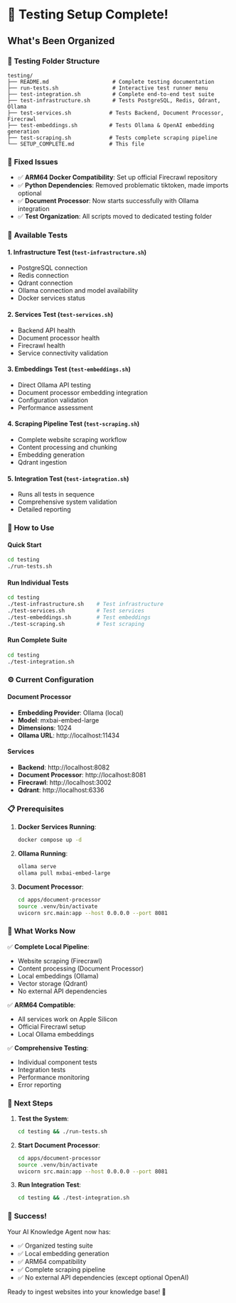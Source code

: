 # 🎉 Testing Setup Complete!

## What's Been Organized

### 📁 **Testing Folder Structure**
```
testing/
├── README.md                    # Complete testing documentation
├── run-tests.sh                 # Interactive test runner menu
├── test-integration.sh          # Complete end-to-end test suite
├── test-infrastructure.sh       # Tests PostgreSQL, Redis, Qdrant, Ollama
├── test-services.sh            # Tests Backend, Document Processor, Firecrawl
├── test-embeddings.sh          # Tests Ollama & OpenAI embedding generation
├── test-scraping.sh            # Tests complete scraping pipeline
└── SETUP_COMPLETE.md           # This file
```

### 🔧 **Fixed Issues**
- ✅ **ARM64 Docker Compatibility**: Set up official Firecrawl repository
- ✅ **Python Dependencies**: Removed problematic tiktoken, made imports optional
- ✅ **Document Processor**: Now starts successfully with Ollama integration
- ✅ **Test Organization**: All scripts moved to dedicated testing folder

### 🧪 **Available Tests**

#### 1. **Infrastructure Test** (`test-infrastructure.sh`)
- PostgreSQL connection
- Redis connection  
- Qdrant connection
- Ollama connection and model availability
- Docker services status

#### 2. **Services Test** (`test-services.sh`)
- Backend API health
- Document processor health
- Firecrawl health
- Service connectivity validation

#### 3. **Embeddings Test** (`test-embeddings.sh`)
- Direct Ollama API testing
- Document processor embedding integration
- Configuration validation
- Performance assessment

#### 4. **Scraping Pipeline Test** (`test-scraping.sh`)
- Complete website scraping workflow
- Content processing and chunking
- Embedding generation
- Qdrant ingestion

#### 5. **Integration Test** (`test-integration.sh`)
- Runs all tests in sequence
- Comprehensive system validation
- Detailed reporting

### 🚀 **How to Use**

#### Quick Start
```bash
cd testing
./run-tests.sh
```

#### Run Individual Tests
```bash
cd testing
./test-infrastructure.sh    # Test infrastructure
./test-services.sh          # Test services
./test-embeddings.sh        # Test embeddings
./test-scraping.sh          # Test scraping
```

#### Run Complete Suite
```bash
cd testing
./test-integration.sh
```

### ⚙️ **Current Configuration**

#### Document Processor
- **Embedding Provider**: Ollama (local)
- **Model**: mxbai-embed-large
- **Dimensions**: 1024
- **Ollama URL**: http://localhost:11434

#### Services
- **Backend**: http://localhost:8082
- **Document Processor**: http://localhost:8081  
- **Firecrawl**: http://localhost:3002
- **Qdrant**: http://localhost:6336

### 📋 **Prerequisites**

1. **Docker Services Running**:
   ```bash
   docker compose up -d
   ```

2. **Ollama Running**:
   ```bash
   ollama serve
   ollama pull mxbai-embed-large
   ```

3. **Document Processor**:
   ```bash
   cd apps/document-processor
   source .venv/bin/activate
   uvicorn src.main:app --host 0.0.0.0 --port 8081
   ```

### 🎯 **What Works Now**

✅ **Complete Local Pipeline**:
- Website scraping (Firecrawl)
- Content processing (Document Processor)  
- Local embeddings (Ollama)
- Vector storage (Qdrant)
- No external API dependencies

✅ **ARM64 Compatible**:
- All services work on Apple Silicon
- Official Firecrawl setup
- Local Ollama embeddings

✅ **Comprehensive Testing**:
- Individual component tests
- Integration tests
- Performance monitoring
- Error reporting

### 🔄 **Next Steps**

1. **Test the System**:
   ```bash
   cd testing && ./run-tests.sh
   ```

2. **Start Document Processor**:
   ```bash
   cd apps/document-processor
   source .venv/bin/activate
   uvicorn src.main:app --host 0.0.0.0 --port 8081
   ```

3. **Run Integration Test**:
   ```bash
   cd testing && ./test-integration.sh
   ```

### 🎉 **Success!**

Your AI Knowledge Agent now has:
- ✅ Organized testing suite
- ✅ Local embedding generation  
- ✅ ARM64 compatibility
- ✅ Complete scraping pipeline
- ✅ No external API dependencies (except optional OpenAI)

Ready to ingest websites into your knowledge base! 🚀
